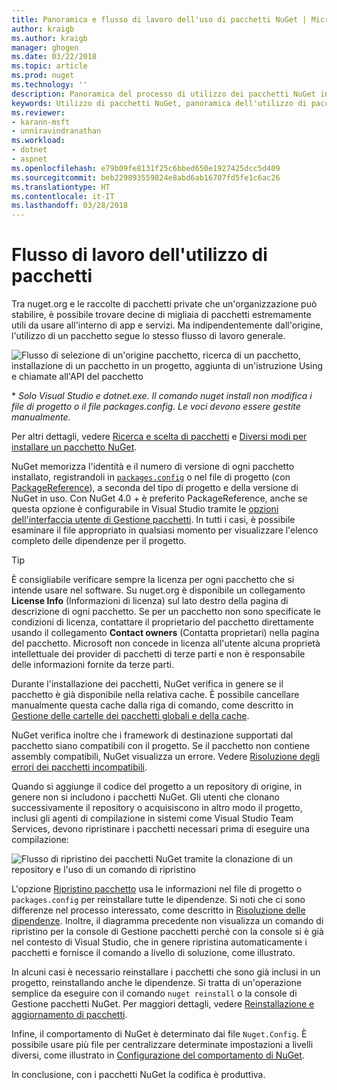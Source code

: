 ```yaml
---
title: Panoramica e flusso di lavoro dell'uso di pacchetti NuGet | Microsoft Docs
author: kraigb
ms.author: kraigb
manager: ghogen
ms.date: 03/22/2018
ms.topic: article
ms.prod: nuget
ms.technology: ''
description: Panoramica del processo di utilizzo dei pacchetti NuGet in un progetto, con collegamenti ad altre parti specifiche del processo.
keywords: Utilizzo di pacchetti NuGet, panoramica dell'utilizzo di pacchetti NuGet, flusso di lavoro dell'utilizzo di pacchetti NuGet, flusso di lavoro dell'utilizzo dei pacchetti, panoramica dell'utilizzo dei pacchetti
ms.reviewer:
- karann-msft
- unniravindranathan
ms.workload:
- dotnet
- aspnet
ms.openlocfilehash: e79b09fe8131f25c6bbed650e1927425dcc5d409
ms.sourcegitcommit: beb229893559824e8abd6ab16707fd5fe1c6ac26
ms.translationtype: HT
ms.contentlocale: it-IT
ms.lasthandoff: 03/28/2018
---
```

# <a name="package-consumption-workflow"></a>Flusso di lavoro dell'utilizzo di pacchetti

Tra nuget.org e le raccolte di pacchetti private che un'organizzazione può stabilire, è possibile trovare decine di migliaia di pacchetti estremamente utili da usare all'interno di app e servizi. Ma indipendentemente dall'origine, l'utilizzo di un pacchetto segue lo stesso flusso di lavoro generale.

![Flusso di selezione di un'origine pacchetto, ricerca di un pacchetto, installazione di un pacchetto in un progetto, aggiunta di un'istruzione Using e chiamate all'API del pacchetto](media/Overview-01-GeneralFlow.png)

\* _Solo Visual Studio e dotnet.exe. Il comando nuget install non modifica i file di progetto o il file packages.config. Le voci devono essere gestite manualmente._

Per altri dettagli, vedere [Ricerca e scelta di pacchetti](../consume-packages/finding-and-choosing-packages.md) e [Diversi modi per installare un pacchetto NuGet](ways-to-install-a-package.md).

NuGet memorizza l'identità e il numero di versione di ogni pacchetto installato, registrandoli in [`packages.config`](../reference/packages-config.md) o nel file di progetto (con [PackageReference](../consume-packages/package-references-in-project-files.md)), a seconda del tipo di progetto e della versione di NuGet in uso. Con NuGet 4.0 + è preferito PackageReference, anche se questa opzione è configurabile in Visual Studio tramite le [opzioni dell'interfaccia utente di Gestione pacchetti](../tools/package-manager-ui.md). In tutti i casi, è possibile esaminare il file appropriato in qualsiasi momento per visualizzare l'elenco completo delle dipendenze per il progetto.

> [!Tip]
> È consigliabile verificare sempre la licenza per ogni pacchetto che si intende usare nel software. Su nuget.org è disponibile un collegamento **License Info** (Informazioni di licenza) sul lato destro della pagina di descrizione di ogni pacchetto. Se per un pacchetto non sono specificate le condizioni di licenza, contattare il proprietario del pacchetto direttamente usando il collegamento **Contact owners** (Contatta proprietari) nella pagina del pacchetto. Microsoft non concede in licenza all'utente alcuna proprietà intellettuale dei provider di pacchetti di terze parti e non è responsabile delle informazioni fornite da terze parti.

Durante l'installazione dei pacchetti, NuGet verifica in genere se il pacchetto è già disponibile nella relativa cache. È possibile cancellare manualmente questa cache dalla riga di comando, come descritto in [Gestione delle cartelle dei pacchetti globali e della cache](../consume-packages/managing-the-global-packages-and-cache-folders.md).

NuGet verifica inoltre che i framework di destinazione supportati dal pacchetto siano compatibili con il progetto. Se il pacchetto non contiene assembly compatibili, NuGet visualizza un errore. Vedere [Risoluzione degli errori dei pacchetti incompatibili](dependency-resolution.md#resolving-incompatible-package-errors).

Quando si aggiunge il codice del progetto a un repository di origine, in genere non si includono i pacchetti NuGet. Gli utenti che clonano successivamente il repository o acquisiscono in altro modo il progetto, inclusi gli agenti di compilazione in sistemi come Visual Studio Team Services, devono ripristinare i pacchetti necessari prima di eseguire una compilazione:

![Flusso di ripristino dei pacchetti NuGet tramite la clonazione di un repository e l'uso di un comando di ripristino](media/Overview-02-RestoreFlow.png)

L'opzione [Ripristino pacchetto](../consume-packages/package-restore.md) usa le informazioni nel file di progetto o `packages.config` per reinstallare tutte le dipendenze. Si noti che ci sono differenze nel processo interessato, come descritto in [Risoluzione delle dipendenze](../consume-packages/dependency-resolution.md). Inoltre, il diagramma precedente non visualizza un comando di ripristino per la console di Gestione pacchetti perché con la console si è già nel contesto di Visual Studio, che in genere ripristina automaticamente i pacchetti e fornisce il comando a livello di soluzione, come illustrato.

In alcuni casi è necessario reinstallare i pacchetti che sono già inclusi in un progetto, reinstallando anche le dipendenze. Si tratta di un'operazione semplice da eseguire con il comando `nuget reinstall` o la console di Gestione pacchetti NuGet. Per maggiori dettagli, vedere [Reinstallazione e aggiornamento di pacchetti](../consume-packages/reinstalling-and-updating-packages.md).

Infine, il comportamento di NuGet è determinato dai file `Nuget.Config`. È possibile usare più file per centralizzare determinate impostazioni a livelli diversi, come illustrato in [Configurazione del comportamento di NuGet](../consume-packages/configuring-nuget-behavior.md).

In conclusione, con i pacchetti NuGet la codifica è produttiva.

